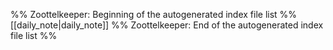 %% Zoottelkeeper: Beginning of the autogenerated index file list  %%
 [[daily_note|daily_note]]
%% Zoottelkeeper: End of the autogenerated index file list  %%
